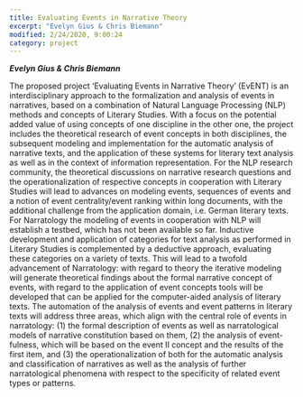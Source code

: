 ```yaml
---
title: Evaluating Events in Narrative Theory
excerpt: "Evelyn Gius & Chris Biemann"
modified: 2/24/2020, 9:00:24
category: project
---
```


***Evelyn Gius & Chris Biemann***

The proposed project ‘Evaluating Events in Narrative Theory’ (EvENT) is an interdisciplinary approach to the formalization and analysis of events in narratives, based on a combination of Natural Language Processing (NLP) methods and concepts of Literary Studies. With a focus on the potential added value of using concepts of one discipline in the other one, the project includes the theoretical research of event concepts in both disciplines, the subsequent modeling and implementation for the automatic analysis of narrative texts, and the application of these systems for literary text analysis as well as in the context of information representation.
For the NLP research community, the theoretical discussions on narrative research questions and the operationalization of respective concepts in cooperation with Literary Studies will lead to advances on modeling events, sequences of events and a notion of event centrality/event ranking within long documents, with the additional challenge from the application domain, i.e. German literary texts.
For Narratology the modeling of events in cooperation with NLP will establish a testbed, which has not been available so far. Inductive development and application of categories for text analysis as performed in Literary Studies is complemented by a deductive approach, evaluating these categories on a variety of texts. This will lead to a twofold advancement of Narratology: with regard to theory the iterative modeling will generate theoretical findings about the formal narrative concept of events, with regard to the application of event concepts tools will be developed that can be applied for the computer-aided analysis of literary texts.
The automation of the analysis of events and event patterns in literary texts will address three areas, which align with the central role of events in narratology: (1) the formal description of events as well as narratological models of narrative constitution based on them, (2) the analysis of event- fulness, which will be based on the event II concept and the results of the first item, and (3) the operationalization of both for the automatic analysis and classification of narratives as well as the analysis of further narratological phenomena with respect to the specificity of related event types or patterns.
